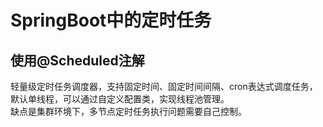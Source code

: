 # SpringBoot中的定时任务

## 使用@Scheduled注解
轻量级定时任务调度器，支持固定时间、固定时间间隔、cron表达式调度任务，默认单线程，可以通过自定义配置类，实现线程池管理。  
缺点是集群环境下，多节点定时任务执行问题需要自己控制。

## 